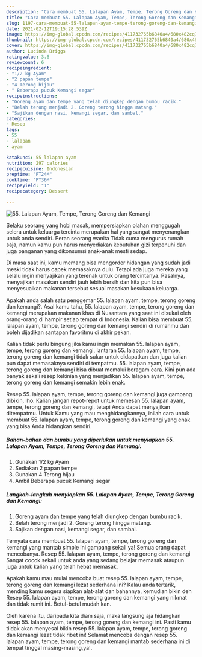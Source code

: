 ```yaml
---
description: "Cara membuat 55. Lalapan Ayam, Tempe, Terong Goreng dan Kemangi yang nikmat Untuk Jualan"
title: "Cara membuat 55. Lalapan Ayam, Tempe, Terong Goreng dan Kemangi yang nikmat Untuk Jualan"
slug: 1197-cara-membuat-55-lalapan-ayam-tempe-terong-goreng-dan-kemangi-yang-nikmat-untuk-jualan
date: 2021-02-12T19:15:28.539Z
image: https://img-global.cpcdn.com/recipes/411732765b6840a4/680x482cq70/55-lalapan-ayam-tempe-terong-goreng-dan-kemangi-foto-resep-utama.jpg
thumbnail: https://img-global.cpcdn.com/recipes/411732765b6840a4/680x482cq70/55-lalapan-ayam-tempe-terong-goreng-dan-kemangi-foto-resep-utama.jpg
cover: https://img-global.cpcdn.com/recipes/411732765b6840a4/680x482cq70/55-lalapan-ayam-tempe-terong-goreng-dan-kemangi-foto-resep-utama.jpg
author: Lucinda Briggs
ratingvalue: 3.6
reviewcount: 6
recipeingredient:
- "1/2 kg Ayam"
- "2 papan tempe"
- "4 Terong hijau"
- " Beberapa pucuk Kemangi segar"
recipeinstructions:
- "Goreng ayam dan tempe yang telah diungkep dengan bumbu racik."
- "Belah terong menjadi 2. Goreng terong hingga matang."
- "Sajikan dengan nasi, kemangi segar, dan sambal."
categories:
- Resep
tags:
- 55
- lalapan
- ayam

katakunci: 55 lalapan ayam 
nutrition: 297 calories
recipecuisine: Indonesian
preptime: "PT24M"
cooktime: "PT36M"
recipeyield: "1"
recipecategory: Dessert

---
```



![55. Lalapan Ayam, Tempe, Terong Goreng dan Kemangi](https://img-global.cpcdn.com/recipes/411732765b6840a4/680x482cq70/55-lalapan-ayam-tempe-terong-goreng-dan-kemangi-foto-resep-utama.jpg)

Selaku seorang yang hobi masak, mempersiapkan olahan menggugah selera untuk keluarga tercinta merupakan hal yang sangat menyenangkan untuk anda sendiri. Peran seorang  wanita Tidak cuma mengurus rumah saja, namun kamu pun harus menyediakan kebutuhan gizi terpenuhi dan juga panganan yang dikonsumsi anak-anak mesti sedap.

Di masa  saat ini, kamu memang bisa mengorder hidangan yang sudah jadi meski tidak harus capek memasaknya dulu. Tetapi ada juga mereka yang selalu ingin menyajikan yang terenak untuk orang tercintanya. Pasalnya, menyajikan masakan sendiri jauh lebih bersih dan kita pun bisa menyesuaikan makanan tersebut sesuai masakan kesukaan keluarga. 



Apakah anda salah satu penggemar 55. lalapan ayam, tempe, terong goreng dan kemangi?. Asal kamu tahu, 55. lalapan ayam, tempe, terong goreng dan kemangi merupakan makanan khas di Nusantara yang saat ini disukai oleh orang-orang di hampir setiap tempat di Indonesia. Kalian bisa membuat 55. lalapan ayam, tempe, terong goreng dan kemangi sendiri di rumahmu dan boleh dijadikan santapan favoritmu di akhir pekan.

Kalian tidak perlu bingung jika kamu ingin memakan 55. lalapan ayam, tempe, terong goreng dan kemangi, lantaran 55. lalapan ayam, tempe, terong goreng dan kemangi tidak sukar untuk didapatkan dan juga kalian pun dapat memasaknya sendiri di tempatmu. 55. lalapan ayam, tempe, terong goreng dan kemangi bisa dibuat memalui beragam cara. Kini pun ada banyak sekali resep kekinian yang menjadikan 55. lalapan ayam, tempe, terong goreng dan kemangi semakin lebih enak.

Resep 55. lalapan ayam, tempe, terong goreng dan kemangi juga gampang dibikin, lho. Kalian jangan repot-repot untuk memesan 55. lalapan ayam, tempe, terong goreng dan kemangi, tetapi Anda dapat menyajikan ditempatmu. Untuk Kamu yang mau menghidangkannya, inilah cara untuk membuat 55. lalapan ayam, tempe, terong goreng dan kemangi yang enak yang bisa Anda hidangkan sendiri.

<!--inarticleads1-->

##### Bahan-bahan dan bumbu yang diperlukan untuk menyiapkan 55. Lalapan Ayam, Tempe, Terong Goreng dan Kemangi:

1. Gunakan 1/2 kg Ayam
1. Sediakan 2 papan tempe
1. Gunakan 4 Terong hijau
1. Ambil  Beberapa pucuk Kemangi segar




<!--inarticleads2-->

##### Langkah-langkah menyiapkan 55. Lalapan Ayam, Tempe, Terong Goreng dan Kemangi:

1. Goreng ayam dan tempe yang telah diungkep dengan bumbu racik.
1. Belah terong menjadi 2. Goreng terong hingga matang.
1. Sajikan dengan nasi, kemangi segar, dan sambal.




Ternyata cara membuat 55. lalapan ayam, tempe, terong goreng dan kemangi yang mantab simple ini gampang sekali ya! Semua orang dapat mencobanya. Resep 55. lalapan ayam, tempe, terong goreng dan kemangi Sangat cocok sekali untuk anda yang sedang belajar memasak ataupun juga untuk kalian yang telah hebat memasak.

Apakah kamu mau mulai mencoba buat resep 55. lalapan ayam, tempe, terong goreng dan kemangi lezat sederhana ini? Kalau anda tertarik, mending kamu segera siapkan alat-alat dan bahannya, kemudian bikin deh Resep 55. lalapan ayam, tempe, terong goreng dan kemangi yang nikmat dan tidak rumit ini. Betul-betul mudah kan. 

Oleh karena itu, daripada kita diam saja, maka langsung aja hidangkan resep 55. lalapan ayam, tempe, terong goreng dan kemangi ini. Pasti kamu tiidak akan menyesal bikin resep 55. lalapan ayam, tempe, terong goreng dan kemangi lezat tidak ribet ini! Selamat mencoba dengan resep 55. lalapan ayam, tempe, terong goreng dan kemangi mantab sederhana ini di tempat tinggal masing-masing,ya!.

